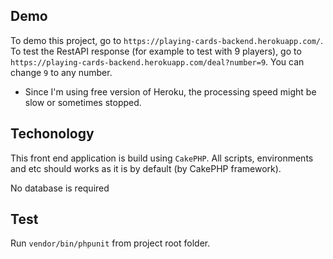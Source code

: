 ## Demo
To demo this project, go to `https://playing-cards-backend.herokuapp.com/`. To test the RestAPI response (for example to test with 9 players), go to `https://playing-cards-backend.herokuapp.com/deal?number=9`. You can change `9` to any number.

* Since I'm using free version of Heroku, the processing speed might be slow or sometimes stopped.

## Techonology
This front end application is build using `CakePHP`. All scripts, environments and etc should works as it is by default (by CakePHP framework).

No database is required

## Test
Run `vendor/bin/phpunit` from project root folder.